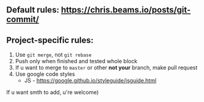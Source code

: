 ## Default rules: https://chris.beams.io/posts/git-commit/
## Project-specific rules:
1. Use ```git merge```, not ```git rebase```
2. Push only when finished and tested whole block
3. If u want to merge to ```master``` or other **not your** branch, make pull request
4. Use google code styles
   * JS - https://google.github.io/styleguide/jsguide.html

If u want smth to add, u're welcome)
